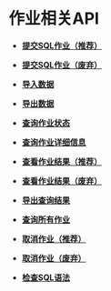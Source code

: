 # 作业相关API<a name="dli_02_0017"></a>

-   **[提交SQL作业（推荐）](提交SQL作业（推荐）.md)**  

-   **[提交SQL作业（废弃）](提交SQL作业（废弃）.md)**  

-   **[导入数据](导入数据.md)**  

-   **[导出数据](导出数据.md)**  

-   **[查询作业状态](查询作业状态.md)**  

-   **[查询作业详细信息](查询作业详细信息.md)**  

-   **[查看作业结果（推荐）](查看作业结果（推荐）.md)**  

-   **[查看作业结果（废弃）](查看作业结果（废弃）.md)**  

-   **[导出查询结果](导出查询结果.md)**  

-   **[查询所有作业](查询所有作业.md)**  

-   **[取消作业（推荐）](取消作业（推荐）.md)**  

-   **[取消作业（废弃）](取消作业（废弃）.md)**  

-   **[检查SQL语法](检查SQL语法.md)**  


